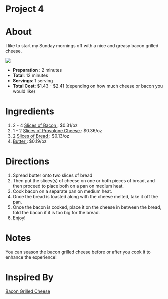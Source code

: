 <h1>Project 4</h2>

<!DOCTYPE html>
<html lang="en">
<head>
    <meta charset="UTF-8">
    <meta name="viewport" content="width=device-width, initial-scale=1.0">
    <meta http-equiv="X-UA-Compatible" content="ie=edge">
    <link rel="stylesheet" href="style.css" />
</head>
<body>
    <h1>About</h1>
    <p>I like to start my Sunday mornings off with a nice and greasy bacon grilled cheese.</p> 
    <img src="https://images-gmi-pmc.edge-generalmills.com/89db2ad4-3bee-4c51-ac17-b9e75811cb46.jpg">
    <ul><li><strong>Preparation</strong> : 2 minutes</li>
        <li><strong>Total</strong>: 12 minutes</li>
        <li><strong>Servings</strong>: 1 serving</li>
        <li><strong>Total Cost</strong>: $1.43 - $2.41 (depending on how much cheese or bacon you would like)</li>
     </ul>
     <h1>Ingredients</h1>
     <ol>
    <li>2 - 4 <a href="https://www.walmart.com/ip/Great-Value-Original-Hickory-Smoked-Bacon-12-Oz/23816525"> Slices of Bacon </a> : $0.31/oz</li>
    <li>1 - 2 <a href="https://www.walmart.com/ip/Sargento-Sliced-Provolone-Cheese-8-oz/11964919"> Slices of Provolone Cheese </a> : $0.36/oz</li> 
    <li>2 <a href="https://www.walmart.com/ip/Wonder-Classic-White-Bread-20-oz-Loaf/37858875"> Slices of Bread </a> : $0.13/oz</li>
    <li><a href="https://www.walmart.com/ip/Great-Value-Spreadable-Butter-with-Canola-Oil-15-oz/26386671"> Butter </a>  : $0.19/oz</li> 
     </ol>
     <h1>Directions</h1>
    <ol>
        <li>Spread butter onto two slices of bread</li>
        <li>Then put the slices(s) of cheese on one or both pieces of bread, and then proceed to place both on a pan on medium heat.</li>
        <li>Cook bacon on a separate pan on medium heat.</li>
        <li>Once the bread is toasted along with the cheese melted, take it off the pan.</li>
        <li>Once the bacon is cooked, place it on the cheese in between the bread, fold the bacon if it is too big for the bread.</li>
        <li>Enjoy!</li>
    </ol>
    <h1>Notes</h1>
    <p>You can season the bacon grilled cheese before or after you cook it to enhance the experience!</p>
    <h1>Inspired By</h1>
    <p><a href="https://butterwithasideofbread.com/bacon-grilled-cheese"> Bacon Grilled Cheese</a></p>
</body>
</html>
